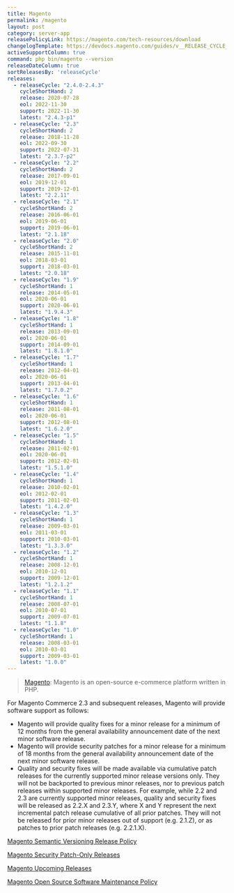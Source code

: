 ```yaml
---
title: Magento
permalink: /magento
layout: post
category: server-app
releasePolicyLink: https://magento.com/tech-resources/download
changelogTemplate: https://devdocs.magento.com/guides/v__RELEASE_CYCLE__/release-notes/ReleaseNotes__LATEST__OpenSource.html
activeSupportColumn: true
command: php bin/magento --version
releaseDateColumn: true
sortReleasesBy: 'releaseCycle'
releases:
  - releaseCycle: "2.4.0-2.4.3"
    cycleShortHand: 2
    release: 2020-07-28
    eol: 2022-11-30
    support: 2022-11-30
    latest: "2.4.3-p1"
  - releaseCycle: "2.3"
    cycleShortHand: 2
    release: 2018-11-28
    eol: 2022-09-30
    support: 2022-07-31
    latest: "2.3.7-p2"
  - releaseCycle: "2.2"
    cycleShortHand: 2
    release: 2017-09-01
    eol: 2019-12-01
    support: 2019-12-01
    latest: "2.2.11"
  - releaseCycle: "2.1"
    cycleShortHand: 2
    release: 2016-06-01
    eol: 2019-06-01
    support: 2019-06-01
    latest: "2.1.18"
  - releaseCycle: "2.0"
    cycleShortHand: 2
    release: 2015-11-01
    eol: 2018-03-01
    support: 2018-03-01
    latest: "2.0.18"
  - releaseCycle: "1.9"
    cycleShortHand: 1
    release: 2014-05-01
    eol: 2020-06-01
    support: 2020-06-01
    latest: "1.9.4.3"
  - releaseCycle: "1.8"
    cycleShortHand: 1
    release: 2013-09-01
    eol: 2020-06-01
    support: 2014-09-01
    latest: "1.8.1.0"
  - releaseCycle: "1.7"
    cycleShortHand: 1
    release: 2012-04-01
    eol: 2020-06-01
    support: 2013-04-01
    latest: "1.7.0.2"
  - releaseCycle: "1.6"
    cycleShortHand: 1
    release: 2011-08-01
    eol: 2020-06-01
    support: 2012-08-01
    latest: "1.6.2.0"
  - releaseCycle: "1.5"
    cycleShortHand: 1
    release: 2011-02-01
    eol: 2020-06-01
    support: 2012-02-01
    latest: "1.5.1.0"
  - releaseCycle: "1.4"
    cycleShortHand: 1
    release: 2010-02-01
    eol: 2012-02-01
    support: 2011-02-01
    latest: "1.4.2.0"
  - releaseCycle: "1.3"
    cycleShortHand: 1
    release: 2009-03-01
    eol: 2011-03-01
    support: 2010-03-01
    latest: "1.3.3.0"
  - releaseCycle: "1.2"
    cycleShortHand: 1
    release: 2008-12-01
    eol: 2010-12-01
    support: 2009-12-01
    latest: "1.2.1.2"
  - releaseCycle: "1.1"
    cycleShortHand: 1
    release: 2008-07-01
    eol: 2010-07-01
    support: 2009-07-01
    latest: "1.1.8"
  - releaseCycle: "1.0"
    cycleShortHand: 1
    release: 2008-03-01
    eol: 2010-03-01
    support: 2009-03-01
    latest: "1.0.0"
---
```


> [Magento](https://magento.com/): Magento is an open-source e-commerce platform written in PHP.

For Magento Commerce 2.3 and subsequent releases, Magento will provide software support as follows:
* Magento will provide quality fixes for a minor release for a minimum of 12 months from the general availability announcement date of the next minor software release.
* Magento will provide security patches for a minor release for a minimum of 18 months from the general availability announcement date of the next minor software release.
* Quality and security fixes will be made available via cumulative patch releases for the currently supported minor release versions only. They will not be backported to previous minor releases, nor to previous patch releases within supported minor releases. For example, while 2.2 and 2.3 are currently supported minor releases, quality and security fixes will be released as 2.2.X and 2.3.Y, where X and Y represent the next incremental patch release cumulative of all prior patches. They will not be released for prior minor releases out of support (e.g. 2.1.Z), or as patches to prior patch releases (e.g. 2.2.1.X).

[Magento Semantic Versioning Release Policy](https://devdocs.magento.com/release/policy/)

[Magento Security Patch-Only Releases](https://community.magento.com/t5/Magento-DevBlog/Introducing-the-New-Security-only-Patch-Release/ba-p/141287)

[Magento Upcoming Releases](https://devdocs.magento.com/release/)

[Magento Open Source Software Maintenance Policy](https://magento.com/sites/default/files/magento-open-source-software-maintenance-policy.pdf)
